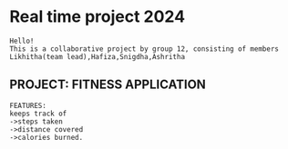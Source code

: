 # Real time project 2024
    Hello!
    This is a collaborative project by group 12, consisting of members Likhitha(team lead),Hafiza,Snigdha,Ashritha
## PROJECT: FITNESS APPLICATION
    FEATURES:
    keeps track of
    ->steps taken
    ->distance covered
    ->calories burned.
